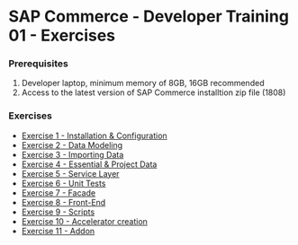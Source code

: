 #  SAP Commerce - Developer Training 01 - Exercises

### Prerequisites
1. Developer laptop, minimum memory of  8GB, 16GB recommended
2. Access to the latest version of SAP Commerce installtion zip file (1808)

### Exercises
* [Exercise 1   - Installation & Configuration](https://github.com/dbeale-epam/developer-training-01/tree/master/exercise-01)
* [Exercise 2   - Data Modeling](https://github.com/dbeale-epam/developer-training-01/tree/master/exercise-02)
* [Exercise 3   - Importing Data](https://github.com/dbeale-epam/developer-training-01/tree/master/exercise-02)
* [Exercise 4   - Essential & Project Data](https://github.com/dbeale-epam/developer-training-01/tree/master/exercise-02)
* [Exercise 5   - Service Layer](https://github.com/dbeale-epam/developer-training-01/tree/master/exercise-02)
* [Exercise 6   - Unit Tests](https://github.com/dbeale-epam/developer-training-01/tree/master/exercise-02)
* [Exercise 7   - Facade](https://github.com/dbeale-epam/developer-training-01/tree/master/exercise-02)
* [Exercise 8   - Front-End](https://github.com/dbeale-epam/developer-training-01/tree/master/exercise-08)
* [Exercise 9   - Scripts](https://github.com/dbeale-epam/developer-training-01/tree/master/exercise-09)
* [Exercise 10  - Accelerator creation](https://github.com/dbeale-epam/developer-training-01/tree/master/exercise-10)
* [Exercise 11  - Addon](https://github.com/dbeale-epam/developer-training-01/tree/master/exercise-11)

